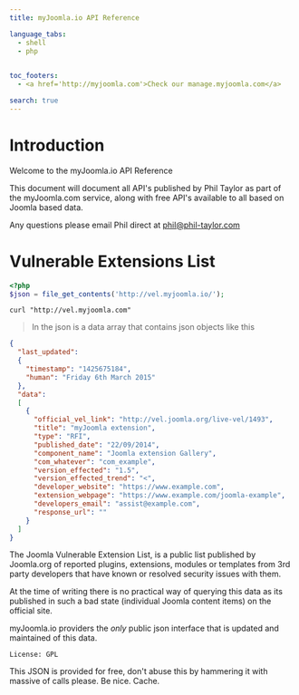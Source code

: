 ```yaml
---
title: myJoomla.io API Reference

language_tabs:
  - shell
  - php
  

toc_footers:
  - <a href='http://myjoomla.com'>Check our manage.myjoomla.com</a>

search: true
---
```


# Introduction

Welcome to the myJoomla.io API Reference

This document will document all API's published by Phil Taylor as part of the myJoomla.com service, along with free API's available to all based on Joomla based data.

Any questions please email Phil direct at phil@phil-taylor.com

# Vulnerable Extensions List

```php
<?php
$json = file_get_contents('http://vel.myjoomla.io/');
```

```shell
curl "http://vel.myjoomla.com"
```

> In the json is a data array that contains json objects like this

```json
{ 
  "last_updated": 
  {
    "timestamp": "1425675184",
    "human": "Friday 6th March 2015"
  },
  "data": 
  [
    {
      "official_vel_link": "http://vel.joomla.org/live-vel/1493",
      "title": "myJoomla extension",
      "type": "RFI",
      "published_date": "22/09/2014",
      "component_name": "Joomla extension Gallery",
      "com_whatever": "com_example",
      "version_effected": "1.5",
      "version_effected_trend": "<",
      "developer_website": "https://www.example.com",
      "extension_webpage": "https://www.example.com/joomla-example",
      "developers_email": "assist@example.com",
      "response_url": ""
    }
  ]
}
```

The Joomla Vulnerable Extension List, is a public list published by Joomla.org of reported plugins, extensions, modules or templates from 3rd party developers that have known or resolved security issues with them.

At the time of writing there is no practical way of querying this data as its published in such a bad state (individual Joomla content items) on the official site.

myJoomla.io providers the _only_ public json interface that is updated and maintained of this data. 

`License: GPL`

<aside class="notice">
This JSON is provided for free, don't abuse this by hammering it with massive of calls please. Be nice. Cache.
</aside>

